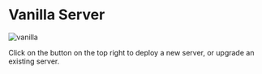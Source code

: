# Vanilla Server

![vanilla](https://cdn.discordapp.com/attachments/556992256943587339/713903014527631391/2020-05-23_19.50.06.png "Vanilla!")

Click on the button on the top right to deploy a new server, or upgrade an existing server.